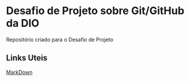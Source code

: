 # Desafio de Projeto sobre Git/GitHub da DIO
Repositório criado para o Desafio de Projeto

## Links Uteis
[MarkDown](https://www.markdownguide.org/basic-syntaxe/)
